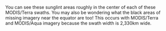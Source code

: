 <p>You can see these sunglint areas roughly in the center of each of these MODIS/Terra swaths. You may also be wondering what the black areas of missing imagery near the equator are too! This occurs with MODIS/Terra and MODIS/Aqua imagery because the swath width is 2,330km wide.</p>
